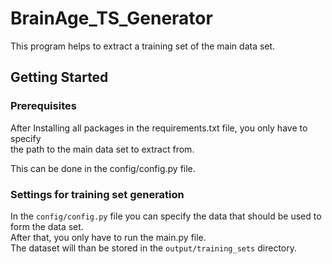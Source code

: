# BrainAge_TS_Generator
This program helps to extract a training set of the main data set.

## Getting Started

### Prerequisites
After Installing all packages in the requirements.txt file, 
you only have to specify \
the path to the main data set to extract from.

This can be done in the config/config.py file.

### Settings for training set generation

In the `config/config.py` file you can specify the data that should be used to form the data set.\
After that, you only have to run the main.py file.\
The dataset will than be stored in the `output/training_sets` directory.